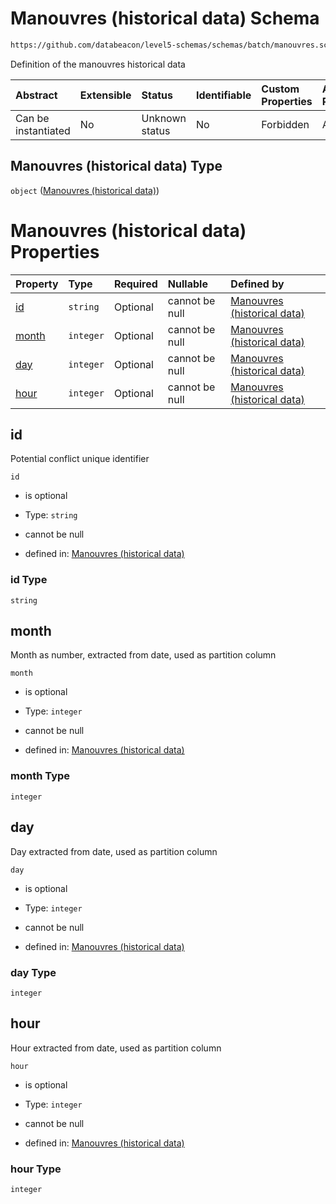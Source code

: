 # Manouvres (historical data) Schema

```txt
https://github.com/databeacon/level5-schemas/schemas/batch/manouvres.schema.json
```

Definition of the manouvres historical data

| Abstract            | Extensible | Status         | Identifiable | Custom Properties | Additional Properties | Access Restrictions | Defined In                                                                            |
| :------------------ | :--------- | :------------- | :----------- | :---------------- | :-------------------- | :------------------ | :------------------------------------------------------------------------------------ |
| Can be instantiated | No         | Unknown status | No           | Forbidden         | Allowed               | none                | [manouvres.schema.json](../../out/batch/manouvres.schema.json "open original schema") |

## Manouvres (historical data) Type

`object` ([Manouvres (historical data)](manouvres.md))

# Manouvres (historical data) Properties

| Property        | Type      | Required | Nullable       | Defined by                                                                                                                                                        |
| :-------------- | :-------- | :------- | :------------- | :---------------------------------------------------------------------------------------------------------------------------------------------------------------- |
| [id](#id)       | `string`  | Optional | cannot be null | [Manouvres (historical data)](manouvres-properties-id.md "https://github.com/databeacon/level5-schemas/schemas/batch/manouvres.schema.json#/properties/id")       |
| [month](#month) | `integer` | Optional | cannot be null | [Manouvres (historical data)](manouvres-properties-month.md "https://github.com/databeacon/level5-schemas/schemas/batch/manouvres.schema.json#/properties/month") |
| [day](#day)     | `integer` | Optional | cannot be null | [Manouvres (historical data)](manouvres-properties-day.md "https://github.com/databeacon/level5-schemas/schemas/batch/manouvres.schema.json#/properties/day")     |
| [hour](#hour)   | `integer` | Optional | cannot be null | [Manouvres (historical data)](manouvres-properties-hour.md "https://github.com/databeacon/level5-schemas/schemas/batch/manouvres.schema.json#/properties/hour")   |

## id

Potential conflict unique identifier

`id`

*   is optional

*   Type: `string`

*   cannot be null

*   defined in: [Manouvres (historical data)](manouvres-properties-id.md "https://github.com/databeacon/level5-schemas/schemas/batch/manouvres.schema.json#/properties/id")

### id Type

`string`

## month

Month as number, extracted from date, used as partition column

`month`

*   is optional

*   Type: `integer`

*   cannot be null

*   defined in: [Manouvres (historical data)](manouvres-properties-month.md "https://github.com/databeacon/level5-schemas/schemas/batch/manouvres.schema.json#/properties/month")

### month Type

`integer`

## day

Day extracted from date, used as partition column

`day`

*   is optional

*   Type: `integer`

*   cannot be null

*   defined in: [Manouvres (historical data)](manouvres-properties-day.md "https://github.com/databeacon/level5-schemas/schemas/batch/manouvres.schema.json#/properties/day")

### day Type

`integer`

## hour

Hour extracted from date, used as partition column

`hour`

*   is optional

*   Type: `integer`

*   cannot be null

*   defined in: [Manouvres (historical data)](manouvres-properties-hour.md "https://github.com/databeacon/level5-schemas/schemas/batch/manouvres.schema.json#/properties/hour")

### hour Type

`integer`
